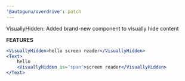 ```yaml
---
'@autoguru/overdrive': patch
---
```


VisuallyHidden: Added brand-new component to visually hide content

**FEATURES**

```jsx
<VisuallyHidden>hello screen reader</VisuallyHidden>
<Text>
    hello
    <VisuallyHidden is="span">screen reader</VisuallyHidden>
</Text>
```
